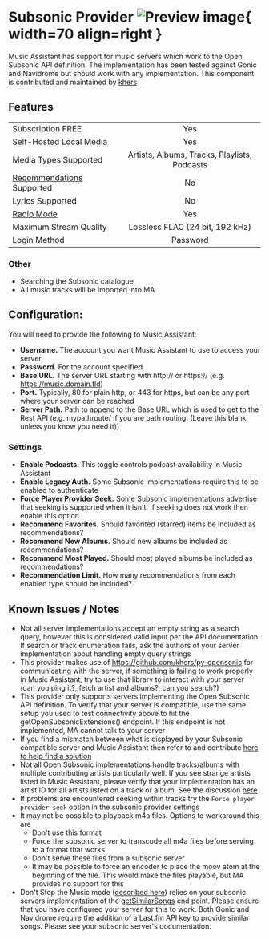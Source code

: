 # Subsonic Provider ![Preview image](../assets/icons/subsonic_icon.png){ width=70 align=right }

Music Assistant has support for music servers which work to the Open Subsonic API definition. The implementation has been tested against Gonic and Navidrome but should work with any implementation. This component is contributed and maintained by [khers](https://github.com/khers)

## Features

|           |                     |
|:-----------------------|:---------------------:|
| Subscription FREE | Yes |
| Self-Hosted Local Media | Yes |
| Media Types Supported | Artists, Albums, Tracks, Playlists, Podcasts |
| [Recommendations](../ui.md#view-home) Supported | No |
| Lyrics Supported | No |
| [Radio Mode](../ui.md#track-menu) | Yes |
| Maximum Stream Quality | Lossless FLAC (24 bit, 192 kHz) |
| Login Method | Password |

### Other

- Searching the Subsonic catalogue
- All music tracks will be imported into MA

## Configuration:
You will need to provide the following to Music Assistant:

- <b>Username.</b> The account you want Music Assistant to use to access your server
- <b>Password.</b> For the account specified
- <b>Base URL.</b> The server URL starting with http:// or https:// (e.g. https://music.domain.tld)
- <b>Port.</b> Typically, 80 for plain http, or 443 for https, but can be any port where your server can be reached
- <b>Server Path.</b> Path to append to the Base URL which is used to get to the Rest API (e.g. mypathroute/ if you are path routing. (Leave this blank unless you know you need it))

### Settings

- <b>Enable Podcasts.</b> This toggle controls podcast availability in Music Assistant
- <b>Enable Legacy Auth.</b> Some Subsonic implementations require this to be enabled to authenticate
- <b>Force Player Provider Seek.</b> Some Subsonic implementations advertise that seeking is supported when it isn't. If seeking does not work then enable this option
- <b>Recommend Favorites.</b> Should favorited (starred) items be included as recommendations?
- <b>Recommend New Albums.</b> Should new albums be included as recommendations?
- <b>Recommend Most Played.</b> Should most played albums be included as recommendations?
- <b>Recommendation Limit.</b> How many recommendations from each enabled type should be included?

## Known Issues / Notes

- Not all server implementations accept an empty string as a search query, however this is considered valid input per the API documentation. If search or track enumeration fails, ask the authors of your server implementation about handling empty query strings
- This provider makes use of https://github.com/khers/py-opensonic for communicating with the server, if something is failing to work properly in Music Assistant, try to use that library to interact with your server (can you ping it?, fetch artist and albums?, can you search?)
- This provider only supports servers implementing the Open Subsonic API definition. To verify that your server is compatible, use the same setup you used to test connectivity above to hit the getOpenSubsonicExtensions() endpoint. If this endpoint is not implemented, MA cannot talk to your server
- If you find a mismatch between what is displayed by your Subsonic compatible server and Music Assistant then refer to and contribute [here to help find a solution](https://github.com/music-assistant/support/issues/2192)
- Not all Open Subsonic implementations handle tracks/albums with multiple contributing artists particularly well. If you see strange artists listed in Music Assistant, please verify that your implementation has an artist ID for all artists listed on a track or album. See the discussion [here](https://github.com/music-assistant/support/issues/2965)
- If problems are encountered seeking within tracks try the `Force player provider seek` option in the subsonic provider settings 
- It may not be possible to playback m4a files. Options to workaround this are
    - Don't use this format
    - Force the subsonic server to transcode all m4a files before serving to a format that works
    - Don't serve these files from a subsonic server
    - It may be possible to force an encoder to place the moov atom at the beginning of the file. This would make the files playable, but MA provides no support for this
- Don't Stop the Music mode ([described here](https://www.music-assistant.io/usage/#the-queue)) relies on your subsonic servers implementation of the [getSimilarSongs](https://opensubsonic.netlify.app/docs/endpoints/getsimilarsongs/) end point. Please ensure that you have configured your server for this to work. Both Gonic and Navidrome require the addition of a Last.fm API key to provide similar songs. Please see your subsonic server's documentation.
